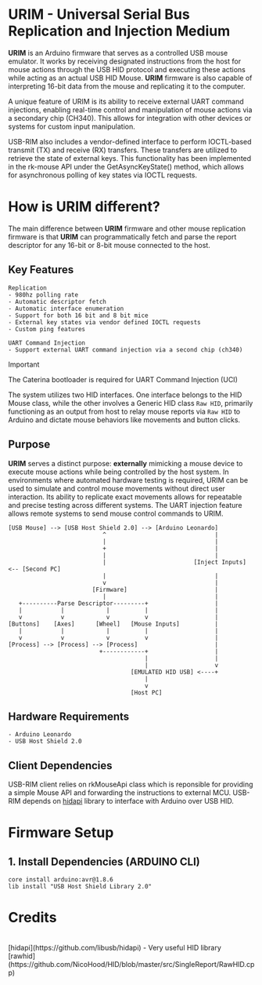 # URIM - Universal Serial Bus Replication and Injection Medium
**URIM** is an Arduino firmware that serves as a controlled USB mouse emulator. It works by receiving designated instructions from the host for mouse actions through the USB HID protocol and executing these actions while acting as an actual USB HID Mouse. **URIM** firmware is also capable of interpreting 16-bit data from the mouse and replicating it to the computer.

A unique feature of URIM is its ability to receive external UART command injections, enabling real-time control and manipulation of mouse actions via a secondary chip (CH340). This allows for integration with other devices or systems for custom input manipulation.

USB-RIM also includes a vendor-defined interface to perform IOCTL-based transmit (TX) and receive (RX) transfers. These transfers are utilized to retrieve the state of external keys. This functionality has been implemented in the rk-mouse API under the GetAsyncKeyState() method, which allows for asynchronous polling of key states via IOCTL requests.

# How is URIM different?
The main difference between **URIM** firmware and other mouse replication firmware is that **URIM** can programmatically fetch and parse the report descriptor for any 16-bit or 8-bit mouse connected to the host.

## Key Features
```sh-session
Replication
- 980hz polling rate
- Automatic descriptor fetch
- Automatic interface enumeration
- Support for both 16 bit and 8 bit mice
- External key states via vendor defined IOCTL requests
- Custom ping features

UART Command Injection
- Support external UART command injection via a second chip (ch340)
```
>[!IMPORTANT]
> The Caterina bootloader is required for UART Command Injection (UCI)

The system utilizes two HID interfaces. One interface belongs to the HID Mouse class, while the other involves a Generic HID class `Raw HID`, primarily functioning as an output from host to relay mouse reports via `Raw HID` to Arduino and dictate mouse behaviors like movements and button clicks.

## Purpose
**URIM** serves a distinct purpose: **externally** mimicking a mouse device to execute mouse actions while being controlled by the host system. In environments where automated hardware testing is required, URIM can be used to simulate and control mouse movements without direct user interaction. Its ability to replicate exact movements allows for repeatable and precise testing across different systems.
The UART injection feature allows remote systems to send mouse control commands to URIM.
```sh-session
[USB Mouse] --> [USB Host Shield 2.0] --> [Arduino Leonardo] 
                           ^                               |
                           |                               |
                           +                               |
                           |                               |
                           |                         [Inject Inputs] <-- [Second PC]
                           |                               |
                           v                               |
                        [Firmware]                         |
                           |                               |
   +----------Parse Descriptor---------+                   |
   |           |            |          |                   |
   v           v            v          v                   |
[Buttons]    [Axes]      [Wheel]   [Mouse Inputs]          |
   |           |            |          |                   |
   v           v            v          v                   |
[Process] --> [Process] --> [Process]                      |
                          +------------+                   |
                                       |                   |
                                       |                   v
                                   [EMULATED HID USB] <----+
                                       |
                                       v
                                   [Host PC]

```
## Hardware Requirements
```sh-session
- Arduino Leonardo
- USB Host Shield 2.0
```
## Client Dependencies
USB-RIM client relies on rkMouseApi class which is reponsible for providing a simple Mouse API and forwarding the instructions to external MCU. USB-RIM depends on [hidapi](https://github.com/libusb/hidapi) library to interface with Arduino over USB HID.

# Firmware Setup
## 1. Install Dependencies (ARDUINO CLI)
```sh-session
core install arduino:avr@1.8.6
lib install "USB Host Shield Library 2.0"
```


# Credits
<br>
[hidapi](https://github.com/libusb/hidapi) - Very useful HID library
<br>
[rawhid](https://github.com/NicoHood/HID/blob/master/src/SingleReport/RawHID.cpp)


